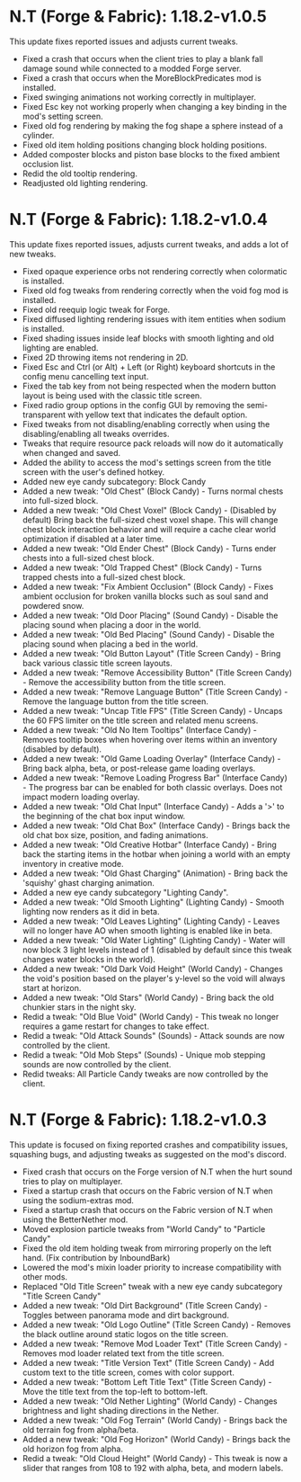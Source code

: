 # N.T (Forge & Fabric): 1.18.2-v1.0.5
This update fixes reported issues and adjusts current tweaks.
- Fixed a crash that occurs when the client tries to play a blank fall damage sound while connected to a modded Forge server.
- Fixed a crash that occurs when the MoreBlockPredicates mod is installed.
- Fixed swinging animations not working correctly in multiplayer.
- Fixed Esc key not working properly when changing a key binding in the mod's setting screen.
- Fixed old fog rendering by making the fog shape a sphere instead of a cylinder.
- Fixed old item holding positions changing block holding positions.
- Added composter blocks and piston base blocks to the fixed ambient occlusion list.
- Redid the old tooltip rendering.
- Readjusted old lighting rendering.

# N.T (Forge & Fabric): 1.18.2-v1.0.4
This update fixes reported issues, adjusts current tweaks, and adds a lot of new tweaks.
- Fixed opaque experience orbs not rendering correctly when colormatic is installed.
- Fixed old fog tweaks from rendering correctly when the void fog mod is installed.
- Fixed old reequip logic tweak for Forge.
- Fixed diffused lighting rendering issues with item entities when sodium is installed.
- Fixed shading issues inside leaf blocks with smooth lighting and old lighting are enabled.
- Fixed 2D throwing items not rendering in 2D.
- Fixed Esc and Ctrl (or Alt) + Left (or Right) keyboard shortcuts in the config menu cancelling text input.
- Fixed the tab key from not being respected when the modern button layout is being used with the classic title screen.
- Fixed radio group options in the config GUI by removing the semi-transparent with yellow text that indicates the default option.
- Fixed tweaks from not disabling/enabling correctly when using the disabling/enabling all tweaks overrides.
- Tweaks that require resource pack reloads will now do it automatically when changed and saved.
- Added the ability to access the mod's settings screen from the title screen with the user's defined hotkey.
- Added new eye candy subcategory: Block Candy
- Added a new tweak: "Old Chest" (Block Candy) - Turns normal chests into full-sized block.
- Added a new tweak: "Old Chest Voxel" (Block Candy) - (Disabled by default) Bring back the full-sized chest voxel shape. This will change chest block interaction behavior and will require a cache clear world optimization if disabled at a later time.
- Added a new tweak: "Old Ender Chest" (Block Candy) - Turns ender chests into a full-sized chest block.
- Added a new tweak: "Old Trapped Chest" (Block Candy) - Turns trapped chests into a full-sized chest block.
- Added a new tweak: "Fix Ambient Occlusion" (Block Candy) - Fixes ambient occlusion for broken vanilla blocks such as soul sand and powdered snow.
- Added a new tweak: "Old Door Placing" (Sound Candy) - Disable the placing sound when placing a door in the world.
- Added a new tweak: "Old Bed Placing" (Sound Candy) - Disable the placing sound when placing a bed in the world.
- Added a new tweak: "Old Button Layout" (Title Screen Candy) - Bring back various classic title screen layouts.
- Added a new tweak: "Remove Accessibility Button" (Title Screen Candy) - Remove the accessibility button from the title screen.
- Added a new tweak: "Remove Language Button" (Title Screen Candy) - Remove the language button from the title screen.
- Added a new tweak: "Uncap Title FPS" (Title Screen Candy) - Uncaps the 60 FPS limiter on the title screen and related menu screens.
- Added a new tweak: "Old No Item Tooltips" (Interface Candy) - Removes tooltip boxes when hovering over items within an inventory (disabled by default).
- Added a new tweak: "Old Game Loading Overlay" (Interface Candy) - Bring back alpha, beta, or post-release game loading overlays.
- Added a new tweak: "Remove Loading Progress Bar" (Interface Candy) - The progress bar can be enabled for both classic overlays. Does not impact modern loading overlay.
- Added a new tweak: "Old Chat Input" (Interface Candy) - Adds a '>' to the beginning of the chat box input window.
- Added a new tweak: "Old Chat Box" (Interface Candy) - Brings back the old chat box size, position, and fading animations.
- Added a new tweak: "Old Creative Hotbar" (Interface Candy) - Bring back the starting items in the hotbar when joining a world with an empty inventory in creative mode.
- Added a new tweak: "Old Ghast Charging" (Animation) - Bring back the 'squishy' ghast charging animation.
- Added a new eye candy subcategory "Lighting Candy".
- Added a new tweak: "Old Smooth Lighting" (Lighting Candy) - Smooth lighting now renders as it did in beta.
- Added a new tweak: "Old Leaves Lighting" (Lighting Candy) - Leaves will no longer have AO when smooth lighting is enabled like in beta.
- Added a new tweak: "Old Water Lighting" (Lighting Candy) - Water will now block 3 light levels instead of 1 (disabled by default since this tweak changes water blocks in the world).
- Added a new tweak: "Old Dark Void Height" (World Candy) - Changes the void's position based on the player's y-level so the void will always start at horizon.
- Added a new tweak: "Old Stars" (World Candy) - Bring back the old chunkier stars in the night sky.
- Redid a tweak: "Old Blue Void" (World Candy) - This tweak no longer requires a game restart for changes to take effect.
- Redid a tweak: "Old Attack Sounds" (Sounds) - Attack sounds are now controlled by the client.
- Redid a tweak: "Old Mob Steps" (Sounds) - Unique mob stepping sounds are now controlled by the client.
- Redid tweaks: All Particle Candy tweaks are now controlled by the client.

# N.T (Forge & Fabric): 1.18.2-v1.0.3
This update is focused on fixing reported crashes and compatibility issues, squashing bugs, and adjusting tweaks as suggested on the mod's discord.
- Fixed crash that occurs on the Forge version of N.T when the hurt sound tries to play on multiplayer.
- Fixed a startup crash that occurs on the Fabric version of N.T when using the sodium-extras mod.
- Fixed a startup crash that occurs on the Fabric version of N.T when using the BetterNether mod.
- Moved explosion particle tweaks from "World Candy" to "Particle Candy"
- Fixed the old item holding tweak from mirroring properly on the left hand. (Fix contribution by InboundBark)
- Lowered the mod's mixin loader priority to increase compatibility with other mods.
- Replaced "Old Title Screen" tweak with a new eye candy subcategory "Title Screen Candy"
- Added a new tweak: "Old Dirt Background" (Title Screen Candy) - Toggles between panorama mode and dirt background.
- Added a new tweak: "Old Logo Outline" (Title Screen Candy) - Removes the black outline around static logos on the title screen.
- Added a new tweak: "Remove Mod Loader Text" (Title Screen Candy) - Removes mod loader related text from the title screen.
- Added a new tweak: "Title Version Text" (Title Screen Candy) - Add custom text to the title screen, comes with color support.
- Added a new tweak: "Bottom Left Title Text" (Title Screen Candy) - Move the title text from the top-left to bottom-left.
- Added a new tweak: "Old Nether Lighting" (World Candy) - Changes brightness and light shading directions in the Nether.
- Added a new tweak: "Old Fog Terrain" (World Candy) - Brings back the old terrain fog from alpha/beta.
- Added a new tweak: "Old Fog Horizon" (World Candy) - Brings back the old horizon fog from alpha.
- Redid a tweak: "Old Cloud Height" (World Candy) - This tweak is now a slider that ranges from 108 to 192 with alpha, beta, and modern labels.